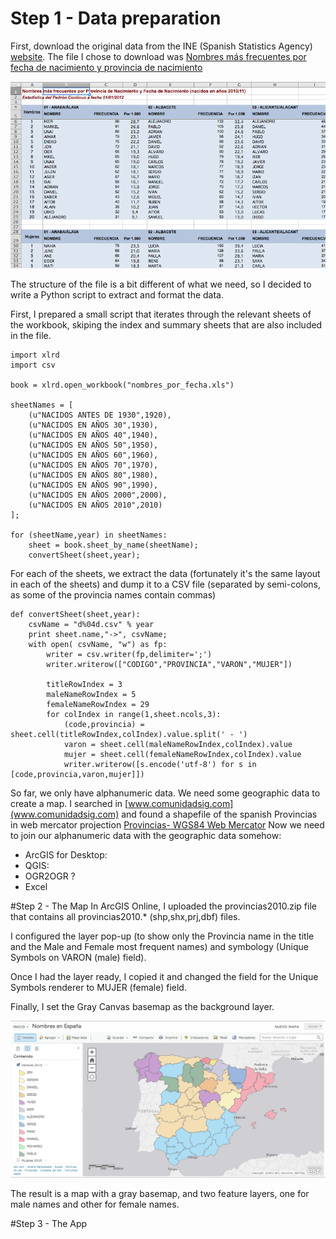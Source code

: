 # Step 1 - Data preparation

First, download the original data from the INE (Spanish Statistics Agency) [website](http://www.ine.es/daco/daco42/nombyapel/nombyapel.htm). The file I chose to download was [Nombres más frecuentes por fecha de nacimiento y provincia de nacimiento](http://www.ine.es/daco/daco42/nombyapel/nombres_por_fecha.xls)

![Excel file](screenshots/excel_file.png)

The structure of the file is a bit different of what we need, so I decided to write a Python script to extract and format the data.

First, I prepared a small script that iterates through the relevant sheets of the workbook, skiping the index and summary sheets that are also included in the file.


	import xlrd
	import csv
	
	book = xlrd.open_workbook("nombres_por_fecha.xls")

	sheetNames = [
		(u"NACIDOS ANTES DE 1930",1920),
		(u"NACIDOS EN AÑOS 30",1930),
		(u"NACIDOS EN AÑOS 40",1940),
		(u"NACIDOS EN AÑOS 50",1950),
		(u"NACIDOS EN AÑOS 60",1960),
		(u"NACIDOS EN AÑOS 70",1970),
		(u"NACIDOS EN AÑOS 80",1980),
		(u"NACIDOS EN AÑOS 90",1990),
		(u"NACIDOS EN AÑOS 2000",2000),
		(u"NACIDOS EN AÑOS 2010",2010)
	];

	for (sheetName,year) in sheetNames:
		sheet = book.sheet_by_name(sheetName);
		convertSheet(sheet,year);

For each of the sheets, we extract the data (fortunately it's the same layout in each of the sheets) and dump it to a CSV file (separated by semi-colons, as some of the provincia names contain commas)

	def convertSheet(sheet,year):
		csvName = "d%04d.csv" % year
		print sheet.name,"->", csvName;
		with open( csvName, "w") as fp:
			writer = csv.writer(fp,delimiter=';')
			writer.writerow(["CODIGO","PROVINCIA","VARON","MUJER"])

			titleRowIndex = 3
			maleNameRowIndex = 5
			femaleNameRowIndex = 29
			for colIndex in range(1,sheet.ncols,3):
				(code,provincia) = sheet.cell(titleRowIndex,colIndex).value.split(' - ')
				varon = sheet.cell(maleNameRowIndex,colIndex).value
				mujer = sheet.cell(femaleNameRowIndex,colIndex).value
				writer.writerow([s.encode('utf-8') for s in [code,provincia,varon,mujer]])

So far, we only have alphanumeric data. We need some geographic data to create a map. I searched in [www.comunidadsig.com](www.comunidadsig.com) and found a shapefile of the spanish Provincias in web mercator projection [Provincias- WGS84 Web Mercator](http://www.arcgis.com/home/item.html?id=d286b2d892384b84b2c44b06766380ef)
Now we need to join our alphanumeric data with the geographic data somehow:

* ArcGIS for Desktop:
* QGIS: 
* OGR2OGR ?
* Excel

#Step 2 - The Map
In ArcGIS Online, I uploaded the provincias2010.zip file that contains all provincias2010.* (shp,shx,prj,dbf) files.

I configured the layer pop-up (to show only the Provincia name in the title and the Male and Female most frequent names) and symbology (Unique Symbols on VARON (male) field).

Once I had the layer ready, I copied it and changed the field for the Unique Symbols renderer to MUJER (female) field.

Finally, I set the Gray Canvas basemap as the background layer. 

![ArcGIS Online Map](screenshots/arcgisonline_map.png)

The result is a map with a gray basemap, and two feature layers, one for male names and other for female names.

#Step 3 - The App